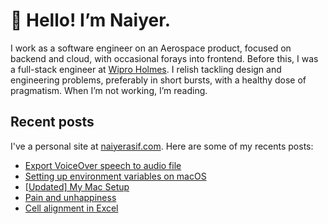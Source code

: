 # 👋 Hello! I’m Naiyer.

I work as a software engineer on an Aerospace product, focused on backend and cloud, with occasional forays into frontend. Before this, I was a full-stack engineer at [Wipro Holmes](https://www.wipro.com/holmes/). I relish tackling design and engineering problems, preferably in short bursts, with a healthy dose of pragmatism. When I’m not working, I’m reading.

## Recent posts

I've a personal site at [naiyerasif.com](https://www.naiyerasif.com). Here are some of my recents posts:

<!-- BLOG-POST-LIST:START -->
- [Export VoiceOver speech to audio file](https://www.naiyerasif.com/post/2025/04/13/export-voiceover-speech-to-audio-file/)
- [Setting up environment variables on macOS](https://www.naiyerasif.com/post/2024/12/29/setting-up-environment-variables-on-macos/)
- [[Updated] My Mac Setup](https://www.naiyerasif.com/post/2023/04/16/my-mac-setup/)
- [Pain and unhappiness](https://www.naiyerasif.com/post/2024/10/22/pain-and-unhappiness/)
- [Cell alignment in Excel](https://www.naiyerasif.com/post/2024/10/13/cell-alignment-in-excel/)
<!-- BLOG-POST-LIST:END -->
